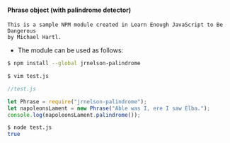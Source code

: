 #### Phrase object (with palindrome detector)

```
This is a sample NPM module created in Learn Enough JavaScript to Be Dangerous
by Michael Hartl.
```

- The module can be used as follows:

```bash
$ npm install --global jrnelson-palindrome
```

```bash
$ vim test.js
```

```js
//test.js

let Phrase = require("jrnelson-palindrome");
let napoleonsLament = new Phrase("Able was I, ere I saw Elba.");
console.log(napoleonsLament.palindrome());
```

```bash
$ node test.js
true
```